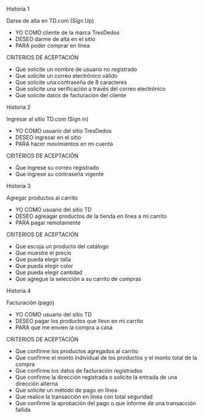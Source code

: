 Historia 1

Darse de alta en TD.com  (Sign Up)

- YO COMO cliente de la marca TresDedos
- DESEO darme de alta en el sitio
- PARA poder comprar en línea

CRITERIOS DE ACEPTACIÓN

- Que solicite un nombre de usuario no registrado
- Que solicite un correo electrónico válido
- Que solicite una contraseña de 8 caracteres
- Que solicite una verificación a través del correo electrónico
- Que solicite datos de facturación del cliente


Historia 2

Ingresar al sitio TD.com   (Sign in)

- YO COMO usuario del sitio TresDedos
- DESEO ingresar en el sitio
- PARA hacer movimientos en mi cuenta

CRITERIOS DE ACEPTACIÓN

- Que ingrese su correo registrado
- Que ingrese su contraseña vigente


Historia 3

Agregar productos al carrito

- YO COMO usuario del sitio TD
- DESEO agreagar productos de la tienda en línea a mi carrito
- PARA pagar remotamente

CRITERIOS DE ACEPTACIÓN

- Que escoja un producto del catálogo
- Que muestre el precio
- Que pueda elegir talla
- Que pueda elegir color
- Que pueda elegir cantidad
- Que agregue la selección a su carrito de compras


Historia 4

Facturación (pago)

- YO COMO usuario del sitio TD
- DESEO pagar los productos que llevo en mi carrito
- PARA que me envíen la compra a casa

CRITERIOS DE ACEPTACIÓN

- Que confirme los productos agregados al carrito
- Que confirme el monto individual de los productos y el monto total de la compra
- Que confirme los datos de facturación registrados
- Que confirme la dirección registrada o solicite la entrada de una dirección alterna
- Que solicite un método de pago en línea
- Que realice la transacción en línea con total seguridad
- Que confirme la aprobación del pago o que informe de una transacción fallida

